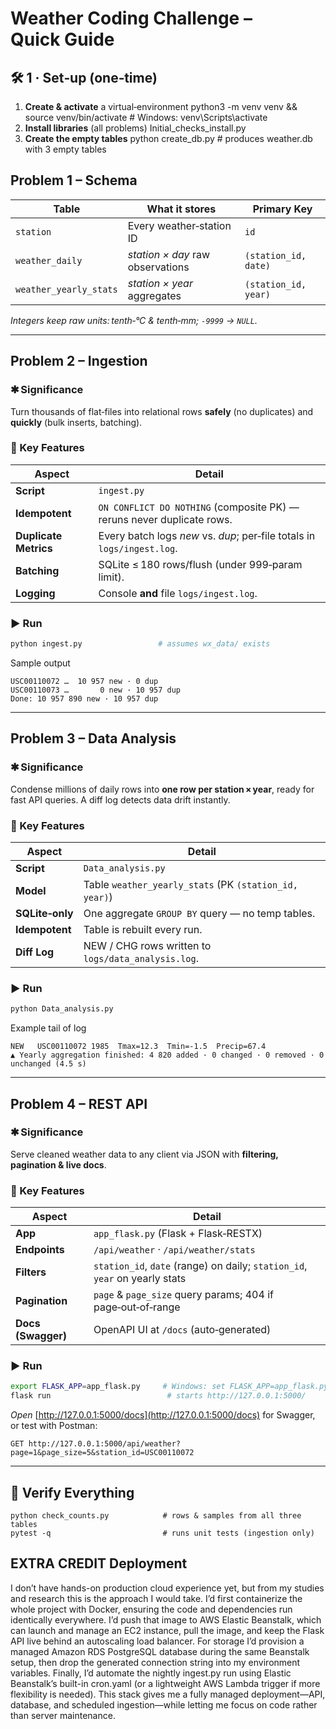 # Weather Coding Challenge – Quick Guide

## 🛠 1 · Set‑up (one‑time)

1. **Create & activate** a virtual‑environment
   python3 -m venv venv && source venv/bin/activate  # Windows: venv\Scripts\activate
2. **Install libraries** (all problems)
   Initial_checks_install.py
3. **Create the empty tables**
   python create_db.py                          # produces weather.db with 3 empty tables
## Problem 1 – Schema

| Table                  | What it stores                   | Primary Key          |
| ---------------------- | -------------------------------- | -------------------- |
| `station`              | Every weather‑station ID         | `id`                 |
| `weather_daily`        | *station × day* raw observations | `(station_id, date)` |
| `weather_yearly_stats` | *station × year* aggregates      | `(station_id, year)` |

*Integers keep raw units: tenth‑°C & tenth‑mm; `‑9999` → `NULL`.*

---

## Problem 2 – Ingestion

### ✱ Significance

Turn thousands of flat‑files into relational rows **safely** (no duplicates) and **quickly** (bulk inserts, batching).

### 🚀 Key Features

| Aspect                | Detail                                                                  |
| --------------------- | ----------------------------------------------------------------------- |
| **Script**            | `ingest.py`                                                             |
| **Idempotent**        | `ON CONFLICT DO NOTHING` (composite PK) — reruns never duplicate rows.  |
| **Duplicate Metrics** | Every batch logs *new* vs. *dup*; per‑file totals in `logs/ingest.log`. |
| **Batching**          | SQLite ≤ 180 rows/flush (under 999‑param limit).                        |
| **Logging**           | Console **and** file `logs/ingest.log`.                                 |

### ▶︎ Run

```bash
python ingest.py                 # assumes wx_data/ exists
```

Sample output

```
USC00110072 …  10 957 new · 0 dup
USC00110073 …       0 new · 10 957 dup
Done: 10 957 890 new · 10 957 dup
```

---

## Problem 3 – Data Analysis

### ✱ Significance

Condense millions of daily rows into **one row per station × year**, ready for fast API queries.  A diff log detects data drift instantly.

### 🚀 Key Features

| Aspect          | Detail                                                 |
| --------------- | ------------------------------------------------------ |
| **Script**      | `Data_analysis.py`                                 |
| **Model**       | Table `weather_yearly_stats` (PK `(station_id, year)`) |
| **SQLite‑only** | One aggregate `GROUP BY` query — no temp tables.       |
| **Idempotent**  | Table is rebuilt every run.                            |
| **Diff Log**    | NEW / CHG rows written to `logs/data_analysis.log`.    |

### ▶︎ Run

```bash
python Data_analysis.py
```

Example tail of log

```
NEW   USC00110072 1985  Tmax=12.3  Tmin=-1.5  Precip=67.4
▲ Yearly aggregation finished: 4 820 added · 0 changed · 0 removed · 0 unchanged (4.5 s)
```

---

## Problem 4 – REST API

### ✱ Significance

Serve cleaned weather data to any client via JSON with **filtering, pagination & live docs**.

### 🚀 Key Features

| Aspect             | Detail                                                                      |
| ------------------ | --------------------------------------------------------------------------- |
| **App**            | `app_flask.py` (Flask + Flask‑RESTX)                                        |
| **Endpoints**      | `/api/weather` · `/api/weather/stats`                                       |
| **Filters**        | `station_id`, `date` (range) on daily; `station_id`, `year` on yearly stats |
| **Pagination**     | `page` & `page_size` query params; 404 if page‑out‑of‑range                 |
| **Docs (Swagger)** | OpenAPI UI at `/docs` (auto‑generated)                                      |

### ▶︎ Run

```bash
export FLASK_APP=app_flask.py     # Windows: set FLASK_APP=app_flask.py
flask run                          # starts http://127.0.0.1:5000/
```

*Open* [http://127.0.0.1:5000/docs](http://127.0.0.1:5000/docs) for Swagger, or test with Postman:

```
GET http://127.0.0.1:5000/api/weather?page=1&page_size=5&station_id=USC00110072
```

---

## 🔎 Verify Everything

```
python check_counts.py            # rows & samples from all three tables
pytest -q                         # runs unit tests (ingestion only)
```

## EXTRA CREDIT  Deployment

I don’t have hands-on production cloud experience yet, but from my studies and research this is the approach I would take. I’d first containerize the whole project with Docker, ensuring the code and dependencies run identically everywhere. I’d push that image to AWS Elastic Beanstalk, which can launch and manage an EC2 instance, pull the image, and keep the Flask API live behind an autoscaling load balancer. For storage I’d provision a managed Amazon RDS PostgreSQL database during the same Beanstalk setup, then drop the generated connection string into my environment variables. Finally, I’d automate the nightly ingest.py run using Elastic Beanstalk’s built-in cron.yaml (or a lightweight AWS Lambda trigger if more flexibility is needed). This stack gives me a fully managed deployment—API, database, and scheduled ingestion—while letting me focus on code rather than server maintenance.
